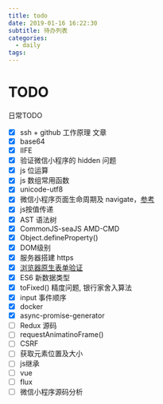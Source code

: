 ```yaml
---
title: todo
date: 2019-01-16 16:22:30
subtitle: 待办列表
categories:
  - daily
tags:
---
```

# TODO

日常TODO
<!-- more -->

- [x] ssh + github 工作原理 文章
- [x] base64
- [x] IIFE
- [x] 验证微信小程序的 hidden 问题
- [x] js 位运算
- [x] js 数组常用函数
- [x] unicode-utf8
- [x] 微信小程序页面生命周期及 navigate，[参考](http://www.wxapp-union.com/thread-3491-1-1.html)
- [x] js按值传递
- [x] AST 语法树
- [x] CommonJS-seaJS AMD-CMD
- [x] Object.defineProperty()
- [x] DOM级别
- [x] 服务器搭建 https
- [x] [浏览器原生表单验证](http://www.imooc.com/article/15355)
- [x] ES6 新数据类型
- [x] toFixed() 精度问题, 银行家舍入算法
- [x] input 事件顺序
- [x] docker
- [x] async-promise-generator
- [ ] Redux 源码
- [ ] requestAnimatinoFrame()
- [ ] CSRF
- [ ] 获取元素位置及大小
- [ ] js继承
- [ ] vue
- [ ] flux
- [ ] 微信小程序源码分析
